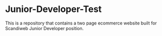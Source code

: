 # Junior-Developer-Test
This is a repository that contains a two page ecommerce website built for Scandiweb Junior Developer position.
